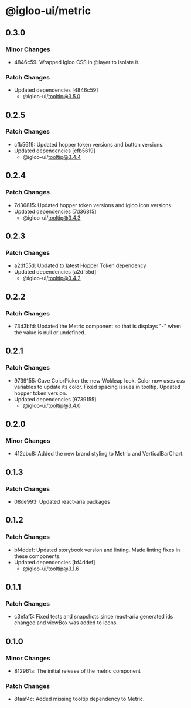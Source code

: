 # @igloo-ui/metric

## 0.3.0

### Minor Changes

- 4846c59: Wrapped Igloo CSS in @layer to isolate it.

### Patch Changes

- Updated dependencies [4846c59]
  - @igloo-ui/tooltip@3.5.0

## 0.2.5

### Patch Changes

- cfb5619: Updated hopper token versions and button versions.
- Updated dependencies [cfb5619]
  - @igloo-ui/tooltip@3.4.4

## 0.2.4

### Patch Changes

- 7d36815: Updated hopper token versions and igloo icon versions.
- Updated dependencies [7d36815]
  - @igloo-ui/tooltip@3.4.3

## 0.2.3

### Patch Changes

- a2df55d: Updated to latest Hopper Token dependency
- Updated dependencies [a2df55d]
  - @igloo-ui/tooltip@3.4.2

## 0.2.2

### Patch Changes

- 73d3bfd: Updated the Metric component so that is displays "-" when the value is null or undefined.

## 0.2.1

### Patch Changes

- 9739155: Gave ColorPicker the new Wokleap look. Color now uses css variables to update its color. Fixed spacing issues in tooltip. Updated hopper token version.
- Updated dependencies [9739155]
  - @igloo-ui/tooltip@3.4.0

## 0.2.0

### Minor Changes

- 412cbc8: Added the new brand styling to Metric and VerticalBarChart.

## 0.1.3

### Patch Changes

- 08de993: Updated react-aria packages

## 0.1.2

### Patch Changes

- bf4ddef: Updated storybook version and linting. Made linting fixes in these components.
- Updated dependencies [bf4ddef]
  - @igloo-ui/tooltip@3.1.6

## 0.1.1

### Patch Changes

- c3efaf5: Fixed tests and snapshots since react-aria generated ids changed and viewBox was added to icons.

## 0.1.0

### Minor Changes

- 812961a: The initial release of the metric component

### Patch Changes

- 8faaf4c: Added missing tooltip dependency to Metric.
